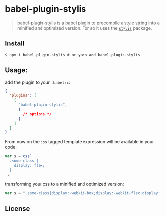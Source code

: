 # babel-plugin-stylis

> babel-plugin-stylis is a babel plugin to precompile a style string into a minified and optimized version. For so it uses the [`stylis`](https://github.com/thysultan/stylis.js) package.

## Install

```shell
$ npm i babel-plugin-stylis # or yarn add babel-plugin-stylis
```

## Usage:

add the plugin to your `.babelrc`:

```json
{
  "plugins": [
    [
      "babel-plugin-stylis",
      {
        /* options */
      }
    ]
  ]
}
```

From now on the `css` tagged template expression will be available in your code:

```js
var s = css`
  .some-class {
    display: flex;
  }
`;
```

transforming your css to a minified and optimized version:

```js
var s = ".some-class{display:-webkit-box;display:-webkit-flex;display:-ms-flexbox;display:flex}";
```

## License
